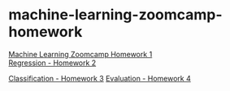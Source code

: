 # machine-learning-zoomcamp-homework
[Machine Learning Zoomcamp Homework 1](Machine_Learning_Zoomcamp_Homework1.ipynb)  
[Regression - Homework 2](Regression_Homework_2.ipynb)

[Classification - Homework 3](Homework_3.ipynb)
[Evaluation - Homework 4](Homework4_Evaluation.ipynb)
